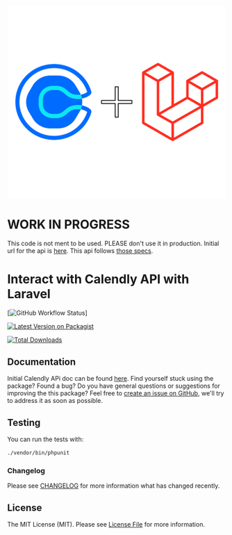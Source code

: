 <p align="center"><img src="/art/logo.svg" alt="Social Card of Laravel Calendly"></p>

# WORK IN PROGRESS

This code is not ment to be used. PLEASE don't use it in production.
Initial url for the api is [here](https://stoplight.io/api/v1/projects/calendly/api-docs/nodes/reference/calendly-api/openapi.yaml).
This api follows [those specs](https://stoplight.io/api/v1/projects/calendly/api-docs/nodes/reference/calendly-api/openapi.yaml).

# Interact with Calendly API with Laravel

[![GitHub Workflow Status](https://img.shields.io/github/workflow/status/typedin/laravel-calendly/run-tests?label=test)]

[![Latest Version on Packagist](https://img.shields.io/packagist/v/typedin/laravel-calendly.svg?style=flat-square)](https://packagist.org/packages/typedin/laravel-calendly)

[![Total Downloads](https://img.shields.io/packagist/dt/typedin/laravel-calendly.svg?style=flat-square)](https://packagist.org/packages/typedin/laravel-calendly)

## Documentation
Initial Calendly APi doc can be found [here](https://developer.calendly.com/api-docs).
Find yourself stuck using the package? Found a bug? Do you have general questions or suggestions for improving the this package? Feel free to [create an issue on GitHub](https://github.com/typedin/laravel-calendly/issues), we'll try to address it as soon as possible.

## Testing

You can run the tests with:

```bash
./vendor/bin/phpunit
```

### Changelog

Please see [CHANGELOG](CHANGELOG.md) for more information what has changed recently.

## License

The MIT License (MIT). Please see [License File](LICENSE.md) for more information.
